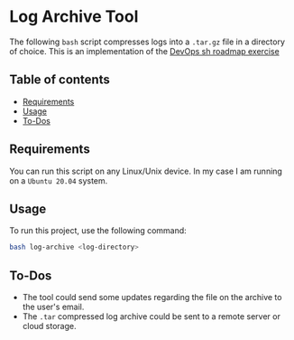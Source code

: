 # Log Archive Tool

The following `bash` script compresses logs into a `.tar.gz` file in a directory of choice. This is an implementation of the [DevOps sh roadmap exercise](https://roadmap.sh/projects/log-archive-tool)

## Table of contents
- [Requirements](#requirements)
- [Usage](#usage)
- [To-Dos](#todos)

## Requirements
You can run this script on any Linux/Unix device. In my case I am running on a `Ubuntu 20.04` system.

## Usage
To run this project, use the following command:
```bash
bash log-archive <log-directory>
```

## To-Dos
- The tool could send some updates regarding the file on the archive to the user's email.
- The `.tar` compressed log archive could be sent to a remote server or cloud storage.
